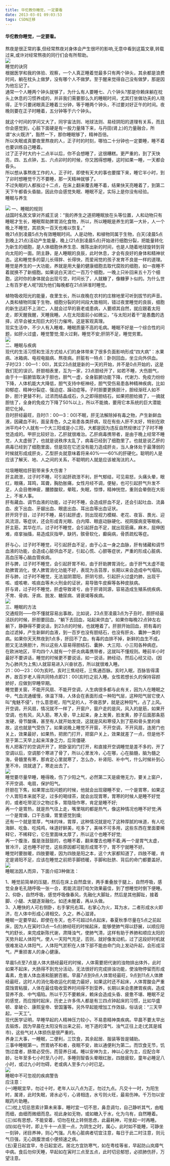 ```yaml
---
title: 华佗教你睡觉，一定要看
date: 2013-03-01 09:03:53
tags: CSDN迁移
---
```

   #### 华佗教你睡觉，一定要看。

   
   
 熬夜是很正常的事,但经常熬夜对身体会产生很坏的影响,无意中看到这篇文章,转载过来,或许对经常熬夜的同行们会有所帮助。  
[![](http://b31.photo.store.qq.com/http_imgload.cgi?/rurl4_b=b022fc3bcce7e9f5ab03aaf9695dcf03751b98a899d66ef6f0e69a644ff5b22a616a58ee86ff22e56549dda18d23afc5f58a0f5dfeafa4575b4a5dbeeb8859dcf74325a21c78b38559ceb76263acc494941347af&amp;amp;a=28&amp;amp;b=31)](http://b31.photo.store.qq.com/http_imgload.cgi?/rurl4_b=b022fc3bcce7e9f5ab03aaf9695dcf03751b98a899d66ef6f0e69a644ff5b22a616a58ee86ff22e56549dda18d23afc5f58a0f5dfeafa4575b4a5dbeeb8859dcf74325a21c78b38559ceb76263acc494941347af&amp;amp;a=28&amp;amp;b=31)  
 睡觉的诀窍   
 根据医学和我的体验、观察，一个人真正睡着觉最多只有两个钟头，其余都是浪费时间，躺在枕头上做梦，没有哪个人不做梦。至于醒来觉得自己没有做梦，那是因为他忘记了。   
 通常一个人睡两个钟头就够了，为什么有人要睡七、八个钟头?那是你赖床躺在枕头上休息的习惯养成的，并非我们需要那么久的睡眠时间，尤其打坐做功夫的人晓得，正午只要闭眼真正睡着三分钟，等于睡两个钟头，不过要对好正午的时间。夜晚则要在正子时睡着，五分钟等于六个钟头。  
  
 就这个时间的学问又大了，同宇宙法则、地球法则、易经阴阳的道理有关系，而且你会感觉到，心脏下面硬是有一股力量降下来，与丹田(肾上)的力量融合，所谓“水火既济”，豁然一下，那你睡眠够了，精神百倍。  
 所以失眠或真要夜里熬夜的人，正子时的时刻，哪怕二十分钟也一定要睡，睡不着也要训练自己睡着。   
 过了正子时大约十二点半以后，你不会想睡了，这很糟糕。更严重的，到了天快亮，四、五点钟，五、六点卯时的时候，你又困得想睡，这时如果一睡，一天都会昏头。   
 所以想从事熬夜工作的人，正子时，即使有天大的事也要摆下来，睡它半小时，到了卯时想睡觉千万不要睡，那一天精神就够了。   
 不过失眠的人都挨过十二点，在床上翻来覆去睡不着，结果快天亮睡着了，到第二天下午都昏头昏脑，因此你会感觉失眠、睡眠不足，实际上是你没有经验。  
 睡眠与养生   
  
[![](http://b29.photo.store.qq.com/http_imgload.cgi?/rurl4_b=b022fc3bcce7e9f5ab03aaf9695dcf0332e152668a7c018cf5acff04d41d82d395235e150420e46bba0835e778d0b0a1d21ead576e7a78ca451ab579603a069c8c55c0dfe648448f1f706d958a7f86dd6e6f6b50&amp;amp;a=35&amp;amp;b=29)](http://b29.photo.store.qq.com/http_imgload.cgi?/rurl4_b=b022fc3bcce7e9f5ab03aaf9695dcf0332e152668a7c018cf5acff04d41d82d395235e150420e46bba0835e778d0b0a1d21ead576e7a78ca451ab579603a069c8c55c0dfe648448f1f706d958a7f86dd6e6f6b50&amp;amp;a=35&amp;amp;b=29) 一、睡眠的规则  
 战国时名医文挚对齐威王说：“我的养生之道把睡眠放在头等位置，人和动物只有睡眠才生长，睡眠帮助脾胃消化食物，所以，所以睡眠是养生的第一大补，人一个晚上不睡觉，其损失一百天也难以恢复。”  
 晚21点到凌晨5点为有效睡眠时间。人是动物，和植物同属于生物，白天(凌晨5点到晚上21点)活动产生能量，晚上(21点到凌晨5点)开始进行细胞分裂，把能量转化为新生的细胞，是人体细胞休养生息、推陈出新的时间，也是人随着地球旋转到背向太阳的一面。阴主静，是人睡眠的良辰，此时休息，才会有良好的身体和精神状态。这和睡觉多的婴儿长得胖、长得快，而爱闹觉的孩子发育不良是一样的道理。  
 睡觉是养生的一大功能，养就是用大量的健康细胞去取代腐败的细胞，如一夜睡不着就换不了新细胞。如果说白天消亡一百万个细胞，一晚上只补回来五十万个细胞，这时你的身体就会出现亏空，时间长了，人就糠了，像糠萝卜似的。为什么世上有百岁老人呢?因为他们每晚都在21点钟准时睡觉。  
  
 植物吸收阳光的能量，夜里生长，所以夜晚在农村的庄稼地里可听到拔节的声音。人类和植物同属于生物，细胞分裂的时间段大致相同，错过夜里睡觉的良辰，细胞的新生远赶不上消亡，人就会过早的衰老或患病，人要顺其自然，就应跟着太阳走，即天醒我醒，天睡我睡。人在太阳面前小如微尘，“与太阳对着干”是愚蠢的选择，迟早会被太阳巨大的引力催垮。这是客观真理。  
 现实生活中，不少人有入睡难，睡眠质量不高的毛病。睡眠不好是一个综合性的问题，如肝火过盛，睡觉警觉;胃火过剩，睡觉不安;肝阴不足，睡觉劳累。   
[![](http://b31.photo.store.qq.com/http_imgload.cgi?/rurl4_b=b022fc3bcce7e9f5ab03aaf9695dcf03de43f139a6339940283b8c47b5cffc268b1b2c733a7552fac540a27673a64f524262682fdb5bd672566cad128778140734f5b7c3eee4a9acbe3368809b49ae27f452f19a&amp;amp;a=28&amp;amp;b=31)](http://b31.photo.store.qq.com/http_imgload.cgi?/rurl4_b=b022fc3bcce7e9f5ab03aaf9695dcf03de43f139a6339940283b8c47b5cffc268b1b2c733a7552fac540a27673a64f524262682fdb5bd672566cad128778140734f5b7c3eee4a9acbe3368809b49ae27f452f19a&amp;amp;a=28&amp;amp;b=31)  
 二、睡眠与疾病   
 现代的生活习惯和生活方式给人们的身体带来了很多负面影响形成“四大病”：水果病、冰箱病、电视电脑病、熬夜病。肝脏有一特点：卧则回血，坐立向外供血。  
 子时(23：00—1：00)，其实23点就是新的一天的开始，并不是0点开始的，这是我们犯的误识。肝胆相表里，互为一家，23点胆经开了，如若不睡，大伤胆气，由于十一脏腑皆取决于胆也，胆气一虚，全身脏腑功能下降，代谢力、免疫力纷纷下降，人体机能大大降低，胆气支持中枢神经，胆气受伤易患各种精神疾病，比如抑郁症、精神分裂症、强迫症、躁动症等。子时胆要更换胆汁，胆经渐旺人如不卧，胆汁更替不利，过浓而结晶成石，久之即得胆结石，如果把胆给摘了，一摘就胆怯了，全身的免疫力下降了50%以上，所以不能摘，要用它本系统的巨大潜能把它化掉。  
 丑时肝经最旺，丑时(1：00—3：00)不眠，肝无法解除掉有毒之物，产生新鲜血液，因藏血不利，面呈青色，久之易患各类肝病，现在有些人肝不太好，特别在欧洲平均4个人就有一个大三阳或是小三阳，大都是因为违反自然规律过了子时不睡觉造成的。甲肝比较好治，乙肝就很难治。乙肝病毒携带者，是由于晚上经常不睡觉，人太虚弱了，也就是说秩序太乱了，病毒已经到了细胞里了。也就是说乙肝的病毒已经到了细胞里面，但是现在它还没有能力造成肝炎，当人身体处于最薄弱的时候就形成成肝炎，乙型肝炎就意味着将来40%——60%的肝硬化。聪明的人是应该了解天、地、人之间的关系，不聪明的人就是应该被淘汰的人。  
  
 垃圾睡眠给肝脏带来多大伤害？   
 肝主疏泄，过子时不睡，可引起肝疏泄不利，肝气郁结，可见易怒，头痛头晕，眼红，眼痛，耳鸣，耳聋，胸肋胀痛，女性月经不调，便秘，也可引起肝气升发不足，人会目倦神疲，腰膝酸软，晕眩，失眠，惊悸，精神恍惚，重则会晕倒在大街上，不省人事。  
 肝有藏血、调节血液的功能，过子时不睡，会造成肝血不足，还会引起吐血、流鼻血、皮下出血、牙龈出血、眼底出血、耳出血等出血证状。   
 肝开窍于目，过子时不睡，易引起肝虚，则出现视力模糊、老花、夜盲、畏光、迎风流泪，等症状，还会形成青光眼、白内障、眼底动脉硬化、视网膜病变等眼疾。   
 肝主筋，其华在爪，过子时不睡觉，会引起肝血不足，就出现筋痛，麻木，屈伸困难，痉挛抽搐，易造成灰指甲，缺钙，髌骨软化，癫痫病，骨质疏松等症。   
  
 肝与心，过子时不睡觉，可引起肝血不足，由于心主一身之血脉，肝有储藏和调节血液的功能，会造成心脏供血不足，引起心慌、心颤等症状，严重的形成心脏病、高血压等心脑血管疾病。  
 肝与脾，过子时不睡觉，会引起肝胃不和，由于肝助脾胃消化，由于肝气太虚不能助脾胃消化，使人脾胃消化功能不好，表现为舌苔厚，长期以来会造成中气塌陷。   
 肝与肺，过子时不睡觉，无法滋阴潜阳，肝阴亏损，引起肝火过盛灼肺，出现干咳、或咳嗽、咳痰血等木火刑金的证状，易导致牛皮癣等各种皮肤病。   
 肝与肾，过子时不睡觉，肝虚导致肾亏，由于肝肾同源，容易造成生殖系统疾病、不育、骨病、牙病、脱发、糖尿病、肾衰竭等疾病。   
[![](http://b35.photo.store.qq.com/http_imgload.cgi?/rurl4_b=b022fc3bcce7e9f5ab03aaf9695dcf03af6e2e67a4e8b7668f762e3c96f120ccd387a556f0594d023a1dcaad43bed2106154264b80de20a98001c2daf00bd0c3799c426d0da40dbc895fdd09ec4234c81f018df7&amp;amp;a=36&amp;amp;b=35)](http://b35.photo.store.qq.com/http_imgload.cgi?/rurl4_b=b022fc3bcce7e9f5ab03aaf9695dcf03af6e2e67a4e8b7668f762e3c96f120ccd387a556f0594d023a1dcaad43bed2106154264b80de20a98001c2daf00bd0c3799c426d0da40dbc895fdd09ec4234c81f018df7&amp;amp;a=36&amp;amp;b=35)  
 三、睡眠的方法   
 交通规则——你不懂就容易出事故。比如说，23点至凌晨3点为子丑时，胆肝经最活跃的时候，肝胆要回血，“躺下去回血，站起来供血”。如果你每晚22点钟左右躺下，静静得不要说话，到23点的时候，也就睡着了。肝胆开始回血，把有毒的血过滤掉，产生新鲜的血液，到一百岁也没有胆结石，也没有肝炎、囊肿一类的病。如果你天天熬夜到1点多，肝回不了血，有毒的血排不掉，新鲜的血生不成，胆又无法换胆汁，所以这些人容易得胆结石、囊肿、大三阳、小三阳各种病症。  
 在欧洲地区，平均四个人就有一个肝炎病毒携带者，这就叫不懂规则。睡前半小时最好不要讲话，睡觉的时候更不要说话，如一说话，肺经动，然后心经又动，(因为心肺共为上焦)人就容易进入兴奋状态，所以就很难入睡。  
 21：00—23：00为亥时。亥时三焦经旺，三焦通百脉。亥时入眠，百脉皆得濡养，故百岁老人得共同特点即21：00(亥时)之前入睡。女性若想长久的保持容颜娇好，应做到早睡早期。  
 睡觉要关窗，不能开风扇、不能开空调，人生病很多都与此有关，因为人在睡眠之中，气血流通缓慢，体温下降，人体会在表面形成一种阳气层，这种阳气层它使人叫“鬼魅不侵”，什么意思呢，阳气足的人，不做恶梦，就是这种阳气，占了上风。开空调，开风扇，情况就不一样了，开窗户，窗户走的是风，风入的是筋，如果开空调，也有风，风入筋，寒入骨，早上起来，身上发黄，脸发黄，脖子后面那条筋发硬，骨节酸痛，甚至有人就开始发烧，这就是风和寒侵入到了筋和骨头里的缘故，这也就是气受伤了。如果说晚上睡觉不开窗，不开空调，不开风扇，连房门也关上，效果最好，如果热，把房门打开，把窗户关上，效果就差了一点，但是他不至于第二天早上起来浑身乏力，后背僵硬.  
 有人把客厅的空调开开了，把卧室的门打开，和直接开空调睡觉是差不多的，开了空调以后，空调那个寒进了骨了，所以心里发冷，心在哪，心在脑髓，脑为髓之海，骨髓里有寒，那肯定心里就寒了，怎么办，补肾阳、补中气，什么时候补到心里不冷，烧就退了，寒走出去了。  
[![](http://b32.photo.store.qq.com/http_imgload.cgi?/rurl4_b=b022fc3bcce7e9f5ab03aaf9695dcf031a5334047f4dc3c4141d30c4b109f21de8f6397d2becf3d26d8300173c5d5e2481c209b959d8445b26463f8d970e1d3ad14fc4ce8f6bfaabc143e3dc298e0847314c6e8b&amp;amp;a=28&amp;amp;b=32)](http://b32.photo.store.qq.com/http_imgload.cgi?/rurl4_b=b022fc3bcce7e9f5ab03aaf9695dcf031a5334047f4dc3c4141d30c4b109f21de8f6397d2becf3d26d8300173c5d5e2481c209b959d8445b26463f8d970e1d3ad14fc4ce8f6bfaabc143e3dc298e0847314c6e8b&amp;amp;a=28&amp;amp;b=32)  
 睡觉要尽量早睡，睡得晚，伤了少阳之气，必然第二天是疲倦无力，要关上窗户，不开空调、电扇，保护阳气。   
 肝胆在下焦，如果胃出现问题的时候，他就会出现寝睡不安，一个是胃寒，如果这个人胃阳本来就不足，过多的喝绿茶，就会出现胃寒，胃寒的时候人是睡不好觉的，或者吃带泥沙之物过多，胃隐隐作寒，肯定是睡不好;  
 再一个是胃热，就是热气往上走，嘴里喘的都是热气，像这种情况也睡不好觉;再一个是胃燥，口干舌燥，胃里感觉到燥;   
 还有一个就是胃厚，气味的味，胃厚，这种情况就是吃了这种厚腻的味道，有人吃海鲜、吃鱼、吃炖鸡，味道好鲜美，吃多了，美味不可多用，这些东西在里面要稀释它，不稀释它，它在里面味太厚了，所以这个也睡不好觉;  
 再一个腹涨，腹是涨鼓鼓的，也睡不着，翻来覆去也睡不着;再一个是胃气太虚，冒冷汗，这也睡不好觉，这些原因都可能形成胃不宁，胃不宁就睡不好。   
 睡觉时要肢暖，四肢要暖，因为四肢是阳之本，这个大家都知道了，四肢不暖，肯定是肾阳不足，应该在睡觉之前把手脚捂暖，手脚和肚脐、背后的命门都要盖好。   
[![](http://b29.photo.store.qq.com/http_imgload.cgi?/rurl4_b=b022fc3bcce7e9f5ab03aaf9695dcf039325beef258d207ed2cf1af16d039ebcc14a13b2e48f38f092273ef512601fd59a1836edf26d2d1d71ba60161f60a98a9a24ad2472d1dfb38f8fb1bbea9b67b166d63acf&amp;amp;a=32&amp;amp;b=29)](http://b29.photo.store.qq.com/http_imgload.cgi?/rurl4_b=b022fc3bcce7e9f5ab03aaf9695dcf039325beef258d207ed2cf1af16d039ebcc14a13b2e48f38f092273ef512601fd59a1836edf26d2d1d71ba60161f60a98a9a24ad2472d1dfb38f8fb1bbea9b67b166d63acf&amp;amp;a=32&amp;amp;b=29)  
 睡眠法因人而异，下面介绍3种做法：   
  
 1、睡觉前简单的压腿，然后在床上自然盘坐，两手重叠放于腿上，自然呼吸，感觉全身毛孔随呼吸一张一合，若能流泪打哈欠效果最佳，到了想睡觉时倒下便睡。   
 2、仰卧，自然呼吸，感觉呼吸像春风，先融化大脚趾，然后是其他脚趾，接着脚、小腿、大腿逐渐融化。如还未醒着，再从头做。   
 3、入睡快的人可右侧卧，右手掌托右耳。右掌心为火，耳为水，二者形成水火即济，在人体中形成心肾相交。久之，养心滋肾。   
 睡眠一定要早起，即使在冬天，也不可超过6点起床，春夏秋季尽量在5点之前起床，因为人在寅时(3点—5点)肺经旺的时候起床，能够使肺气得以舒展，以顺应阳气的舒长，来完成新陈代谢，肃降浊气，使肺气清，这样有助于养肺和顺应太阳的天势升起人体阳气，使人一天阳气充足，否则，就好像发动机，过了这段好时机就很难发动人体阳气，人体阳气淤积在人体下部不能由命门向上发动升起，会形成淫气，严重损害人的身心健康。  
  
 早晨5点至7点是人体大肠经最旺的时候，人体需要把代谢的浊物排出体外，此时如果不起床，大肠得不到充分活动，无法很好的完成排浊功能，使浊物停留而形成毒素，危害人体血液和脏腑百骸。早晨7点到9点人体胃经最旺，9点到11点人体脾经最旺，这时人的消化吸收运化的能力最好，如果这时还不起床，人体胃酸会严重腐蚀胃粘膜，人体在最佳吸收营养时间得不到营养，长期以来会患脾胃疾病，造成营养不良、中气塌陷。所以千万不要赖床，赖床会造成头昏、疲惫不堪、睡眠不足的感觉，而应按时起床，历史上许多伟人都是有三四点钟起床的习惯，比如华盛顿、拿破仑、康熙皇帝、曾国藩等。另外早起能增加工作效益，俗话说：“三天早起，一天工”。  
 现代医学证明，早睡早起的人精神压力较小，不易患精神类疾病。早晨不要太早出去锻炼，因为早晨在太阳没有出来之前，地下道的漳气、浊气正往上走(尤其是城市)，这些气对人体损伤是很严重的。  
 养身三大事，一睡眠，二便利，三饮食，其余起居、服装等皆是辅助。   
 三事中睡眠第一。然胃纳不和者，夜眠不安，故以通便利为第二。而饮食无节，饥饱过度者，肠胃必受伤，而营养日减。睡以安神为主，神以心安为主，应配合年龄，壮年至多七小时至八小时，多睡则智昏头晕眼红胀，四肢疲软，童年必睡足八小时，或过九小时勿碍，老或病人至多六小时已足。  
[![](http://b28.photo.store.qq.com/http_imgload.cgi?/rurl4_b=b022fc3bcce7e9f5ab03aaf9695dcf037987df0404451887e628c94e0c325077b7c098d0ba4095fecae3fe5d0cddb9da68fdc427d3e204f089b48de72d30686068be2349768800b1b2e09e76b40fd3a8ddbd6dd7&amp;amp;a=35&amp;amp;b=28)](http://b28.photo.store.qq.com/http_imgload.cgi?/rurl4_b=b022fc3bcce7e9f5ab03aaf9695dcf037987df0404451887e628c94e0c325077b7c098d0ba4095fecae3fe5d0cddb9da68fdc427d3e204f089b48de72d30686068be2349768800b1b2e09e76b40fd3a8ddbd6dd7&amp;amp;a=35&amp;amp;b=28)  
 睡眠中不可忽视的疾病警告   
 应注意：   
 (一)睡眠宜早，勿过十时，老年人以八点为正，勿过九点。凡交十一时，为阳生时，属肾，此时失眠，肾水必亏，心肾相连，水亏则火旺，最易伤神。千万勿以安眠药片助睡。   
 (二)枕上切忌思索计算未来事，睡时宜一切不思，鼻息调匀，自己静听其气，由粗而细，由细而微细而息。视此身如无物，或如糖入于水，化为乌有，自然睡着。   
 (三)如有思想，不能安着，切勿在枕上转侧思虑，此最耗神，可坐起一时再睡。   
 (四)如在午时，即上午十一点至一点，为阴生之时，属心，此时如不能睡，可静坐一刻钟，闭目养神，则心气强。凡有心脏病者切宜注意，每日于此二时注意，则元气日强，无心跳腹泄或小便频速之病。  
 (五)夏日起宜早，冬日起宜迟。居北方宜防寒气，如在粤桂等省，早起防山岚瘴气中病。食后勿仰天睡，早起如在寅时三点至五点，此时切忌郁怒，必损肺伤肝，万望注意。  
   
   
 